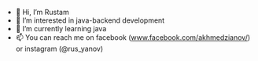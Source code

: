 - 👋 Hi, I’m Rustam
- 👀 I’m interested in java-backend development
- 🌱 I’m currently learning java
- 📫 You can reach me on facebook (www.facebook.com/akhmedzianov/) or instagram (@rus_yanov)
